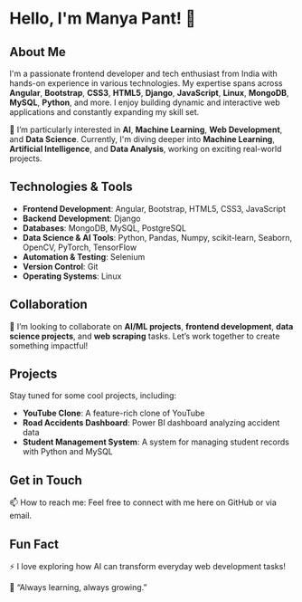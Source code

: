 # Hello, I'm Manya Pant! 👋

## About Me

I'm a passionate frontend developer and tech enthusiast from India with hands-on experience in various technologies. My expertise spans across **Angular**, **Bootstrap**, **CSS3**, **HTML5**, **Django**, **JavaScript**, **Linux**, **MongoDB**, **MySQL**, **Python**, and more. I enjoy building dynamic and interactive web applications and constantly expanding my skill set.

👀 I’m particularly interested in **AI**, **Machine Learning**, **Web Development**, and **Data Science**. Currently, I'm diving deeper into **Machine Learning**, **Artificial Intelligence**, and **Data Analysis**, working on exciting real-world projects.

## Technologies & Tools

- **Frontend Development**: Angular, Bootstrap, HTML5, CSS3, JavaScript  
- **Backend Development**: Django  
- **Databases**: MongoDB, MySQL, PostgreSQL  
- **Data Science & AI Tools**: Python, Pandas, Numpy, scikit-learn, Seaborn, OpenCV, PyTorch, TensorFlow  
- **Automation & Testing**: Selenium  
- **Version Control**: Git  
- **Operating Systems**: Linux

## Collaboration

💞 I’m looking to collaborate on **AI/ML projects**, **frontend development**, **data science projects**, and **web scraping** tasks. Let’s work together to create something impactful!

## Projects

Stay tuned for some cool projects, including:

- **YouTube Clone**: A feature-rich clone of YouTube  
- **Road Accidents Dashboard**: Power BI dashboard analyzing accident data  
- **Student Management System**: A system for managing student records with Python and MySQL

## Get in Touch

📫 How to reach me: Feel free to connect with me here on GitHub or via email.

## Fun Fact

⚡ I love exploring how AI can transform everyday web development tasks!

🌱 “Always learning, always growing.”
